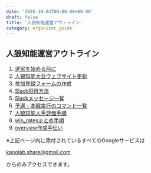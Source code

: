 ```yaml
---
date: '2025-10-04T09:00:00+09:00'
draft: false
title: '人狼知能運営アウトライン'
category: organizer_guide
---
```


## 人狼知能運営アウトライン

1. [運営を始める前に](./preparing.md)
2. [人狼知能大会ウェブサイト更新](./edit_website.md)
3. [参加登録フォームの作成](./registration_form.md)
4. [Slack招待方法](./slack_invitation.md)
5. [Slackメッセージ一覧](./slack_message.md)
6. [予選・本戦実行のコマンド一覧](./server_command.md)
7. [人狼知能人手評価手順](./subjective_evaluation.md)
8. [win_ratesまとめ手順](./win_rates.md)
9. [overview作成手伝い](./overview.md)

※上記ページ内に添付されているすべてのGoogleサービスは

kanolab.share@gmail.com

からのみアクセスできます。
